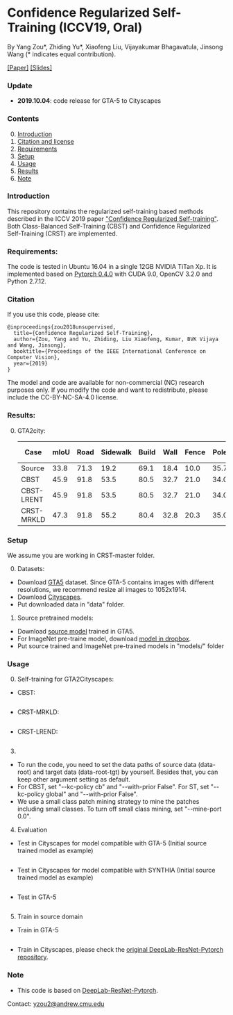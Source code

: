 # Confidence Regularized Self-Training (ICCV19, Oral) 

By Yang Zou*, Zhiding Yu*, Xiaofeng Liu, Vijayakumar Bhagavatula, Jinsong Wang (* indicates equal contribution).

[[Paper]](https://arxiv.org/abs/1908.09822) [[Slides]](https://yzou2.github.io/pdf/CRST_slides.pdf)

### Update
- **2019.10.04**: code release for GTA-5 to Cityscapes

### Contents
0. [Introduction](#introduction)
0. [Citation and license](#citation)
0. [Requirements](#requirements)
0. [Setup](#models)
0. [Usage](#usage)
0. [Results](#results)
0. [Note](#note)

### Introduction
This repository contains the regularized self-training based methods described in the ICCV 2019 paper ["Confidence Regularized Self-training"](https://arxiv.org/abs/1908.09822). Both Class-Balanced Self-Training (CBST) and Confidence Regularized Self-Training (CRST) are implemented. 

### Requirements:
The code is tested in Ubuntu 16.04 in a single 12GB NVIDIA TiTan Xp. It is implemented based on [Pytorch 0.4.0](https://pytorch.org/) with CUDA 9.0, OpenCV 3.2.0 and Python 2.7.12.

### Citation
If you use this code, please cite:

	@inproceedings{zou2018unsupervised,
	  title={Confidence Regularized Self-Training},
	  author={Zou, Yang and Yu, Zhiding, Liu Xiaofeng, Kumar, BVK Vijaya and Wang, Jinsong},
	  booktitle={Proceedings of the IEEE International Conference on Computer Vision},
	  year={2019}
	}

The model and code are available for non-commercial (NC) research purposes only. If you modify the code and want to redistribute, please include the CC-BY-NC-SA-4.0 license.

### Results:
0. GTA2city:

	Case|mIoU|Road|Sidewalk|Build|Wall|Fence|Pole|Traffic Light|Traffic Sign|Veg.|Terrain|Sky|Person|Rider|Car|Truck|Bus|Train|Motor|Bike
	---|---|---|---|---|---|---|---|---|---|---|---|---|---|---|---|---|---|---|---|---
	Source|33.8|71.3|19.2|69.1|18.4|10.0|35.7|27.3|6.8|79.6|24.8|72.1|57.6|19.5|55.5|15.5|15.1|11.7|21.1|12.0
	CBST|45.9|91.8|53.5|80.5|32.7|21.0|34.0|28.9|20.4|83.9|34.2|80.9|53.1|24.0|82.7|30.3|35.9|16.0|25.9|42.8
	CBST-LRENT|45.9|91.8|53.5|80.5|32.7|21.0|34.0|29.0|20.3|83.9|34.2|80.9|53.1|23.9|82.7|30.2|35.6|16.3|25.9|42.8
	CRST-MRKLD|47.3|91.8|55.2|80.4|32.8|20.3|35.0|33.6|25.9|84.4|33.8|81.2|55.8|24.4|83.5|28.5|32.4|26.6|27.3|44.9


### Setup
We assume you are working in CRST-master folder.

0. Datasets:
- Download [GTA5](https://download.visinf.tu-darmstadt.de/data/from_games/) dataset. Since GTA-5 contains images with different resolutions, we recommend resize all images to 1052x1914. 
- Download [Cityscapes](https://www.cityscapes-dataset.com/).
- Put downloaded data in "data" folder.
1. Source pretrained models:
- Download [source model]() trained in GTA5.
- For ImageNet pre-traine model, download [model in dropbox]().
- Put source trained and ImageNet pre-trained models in "models/" folder

### Usage
0. Self-training for GTA2Cityscapes:
- CBST:
~~~~

~~~~
- CRST-MRKLD:
~~~~

~~~~
- CRST-LREND:
~~~~

~~~~
3. 
- To run the code, you need to set the data paths of source data (data-root) and target data (data-root-tgt) by yourself. Besides that, you can keep other argument setting as default.
- For CBST, set "--kc-policy cb" and "--with-prior False". For ST, set "--kc-policy global" and "--with-prior False".
- We use a small class patch mining strategy to mine the patches including small classes. To turn off small class mining, set "--mine-port 0.0".
4. Evaluation
- Test in Cityscapes for model compatible with GTA-5 (Initial source trained model as example)
~~~~

~~~~
- Test in Cityscapes for model compatible with SYNTHIA (Initial source trained model as example)
~~~~

~~~~
- Test in GTA-5
~~~~

~~~~
5. Train in source domain
- Train in GTA-5
~~~~

~~~~
- Train in Cityscapes, please check the [original DeepLab-ResNet-Pytorch repository](https://github.com/speedinghzl/Pytorch-Deeplab).

### Note
- This code is based on [DeepLab-ResNet-Pytorch](https://github.com/speedinghzl/Pytorch-Deeplab).

Contact: yzou2@andrew.cmu.edu
